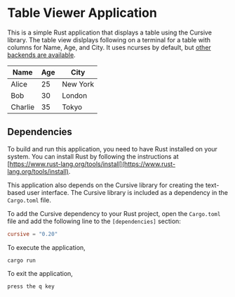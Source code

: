 # Table Viewer Application

This is a simple Rust application that displays a table using the Cursive library. The table view dislplays following on a terminal for a table with columns for Name, Age, and City. It uses ncurses by default, but [other backends are available](https://github.com/gyscos/cursive/wiki/Backends).


| Name    | Age | City      |
| ------- | --- | --------- |
| Alice   | 25  | New York  |
| Bob     | 30  | London    |
| Charlie | 35  | Tokyo     |


## Dependencies

To build and run this application, you need to have Rust installed on your system. You can install Rust by following the instructions at [https://www.rust-lang.org/tools/install](https://www.rust-lang.org/tools/install).

This application also depends on the Cursive library for creating the text-based user interface. The Cursive library is included as a dependency in the `Cargo.toml` file.

To add the Cursive dependency to your Rust project, open the `Cargo.toml` file and add the following line to the `[dependencies]` section:

```toml
cursive = "0.20"
```


To execute the application, 
```code 
cargo run
```


To exit the application,
```code
press the q key
```


